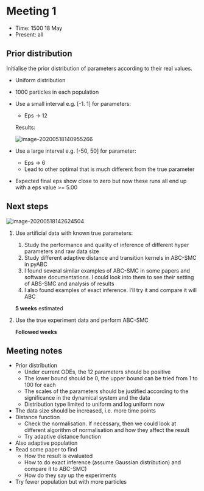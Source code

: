 # Meeting 1

-   Time: 1500 18 May
-   Present: all

## Prior distribution

Initialise the prior distribution of parameters according to their real values.

-   Uniform distribution

-   1000 particles in each population

-   Use a small interval e.g. [-1. 1] for parameters:

    -   Eps -> 12

    Results:

    ![image-20200518140955266](https://i.imgur.com/a1Jzj9P.png)

-   Use a large interval e.g. [-50, 50] for parameter:

    -   Eps -> 6
    -   Lead to other optimal that is much different from the true parameter

-   Expected final eps show close to zero but now these runs all end up with a eps value >= 5.00





## Next steps

![image-20200518142624504](https://i.imgur.com/LAOSEXu.png)

1.  Use artificial data with known true parameters:

    1.  Study the performance and quality of inference of different hyper parameters and raw data size
    2.  Study different adaptive distance and transition kernels in ABC-SMC in pyABC
    3.  I found several similar examples of ABC-SMC in some papers and software documentations. I could look into them to see their setting of ABS-SMC and analysis of results
    4.  I also found examples of exact inference. I’ll try it and compare it will ABC

    **5 weeks** estimated

2.  Use the true experiment data and perform ABC-SMC

    **Followed weeks**

## Meeting notes

-   Prior distribution
    -   Under current ODEs, the 12 parameters should be positive
    -   The lower bound should be 0, the upper bound can be tried from 1 to 100 for each 
    -   The scales of the parameters should be justified according to the significance in the dynamical system and the data
    -   Distribution type limited to uniform and log uniform now
-   The data size should be increased, i.e. more time points
-   Distance function
    -   Check the normalisation. If necessary, then we could look at different algorithm of normalisation and  how they affect the result
    -   Try adaptive distance function
-   Also adaptive  population
-   Read some paper to find
    -   How the result is evaluated
    -   How to do exact inference (assume Gaussian distribution) and compare it to ABC-SMC)
    -   How do they say up the experiments
-   Try fewer population but with more particles 